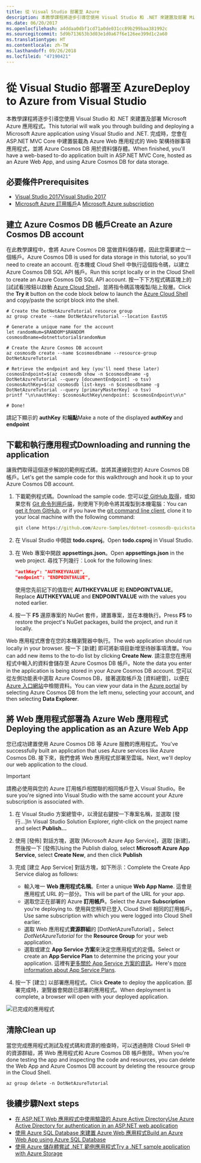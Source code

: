```yaml
---
title: 從 Visual Studio 部署至 Azure
description: 本教學課程將逐步引導您使用 Visual Studio 和 .NET 來建置及部署 Microsoft Azure 應用程式。
ms.date: 06/20/2017
ms.openlocfilehash: a4ddaa0dbf1cd71a0de031cc89b299baa381992c
ms.sourcegitcommit: 5d9b713653b3d03e1d0a67f6e126ee399d1c2a60
ms.translationtype: HT
ms.contentlocale: zh-TW
ms.lasthandoff: 09/26/2018
ms.locfileid: "47190421"
---
```

# <a name="deploy-to-azure-from-visual-studio"></a><span data-ttu-id="add56-103">從 Visual Studio 部署至 Azure</span><span class="sxs-lookup"><span data-stu-id="add56-103">Deploy to Azure from Visual Studio</span></span>

<span data-ttu-id="add56-104">本教學課程將逐步引導您使用 Visual Studio 和 .NET 來建置及部署 Microsoft Azure 應用程式。</span><span class="sxs-lookup"><span data-stu-id="add56-104">This tutorial will walk you through building and deploying a Microsoft Azure application using Visual Studio and .NET.</span></span>  <span data-ttu-id="add56-105">完成時，您會在 ASP.NET MVC Core 中建置裝載為 Azure Web 應用程式的 Web 架構待辦事項應用程式，並將 Azure Cosmos DB 用於資料儲存體。</span><span class="sxs-lookup"><span data-stu-id="add56-105">When finished, you'll have a web-based to-do application built in ASP.NET MVC Core, hosted as an Azure Web App, and using Azure Cosmos DB for data storage.</span></span>

## <a name="prerequisites"></a><span data-ttu-id="add56-106">必要條件</span><span class="sxs-lookup"><span data-stu-id="add56-106">Prerequisites</span></span>

* [<span data-ttu-id="add56-107">Visual Studio 2017</span><span class="sxs-lookup"><span data-stu-id="add56-107">Visual Studio 2017</span></span>](https://www.visualstudio.com/downloads/)
* <span data-ttu-id="add56-108">[Microsoft Azure 訂用帳戶](https://azure.microsoft.com/free/)</span><span class="sxs-lookup"><span data-stu-id="add56-108">A [Microsoft Azure subscription](https://azure.microsoft.com/free/)</span></span>

## <a name="create-an-azure-cosmos-db-account"></a><span data-ttu-id="add56-109">建立 Azure Cosmos DB 帳戶</span><span class="sxs-lookup"><span data-stu-id="add56-109">Create an Azure Cosmos DB account</span></span>

<span data-ttu-id="add56-110">在此教學課程中，會將 Azure Cosmos DB 當做資料儲存體，因此您需要建立一個帳戶。</span><span class="sxs-lookup"><span data-stu-id="add56-110">Azure Cosmos DB is used for data storage in this tutorial, so you'll need to create an account.</span></span>  <span data-ttu-id="add56-111">在本機或 Cloud Shell 中執行這個指令碼，以建立 Azure Cosmos DB SQL API 帳戶。</span><span class="sxs-lookup"><span data-stu-id="add56-111">Run this script locally or in the Cloud Shell to create an Azure Cosmos DB SQL API account.</span></span>  <span data-ttu-id="add56-112">按一下下方程式碼區塊上的 [試試看]按鈕以啟動 [Azure Cloud Shell](/azure/cloud-shell/)，並將指令碼區塊複製/貼上殼層。</span><span class="sxs-lookup"><span data-stu-id="add56-112">Click the **Try it** button on the code block below to launch the [Azure Cloud Shell](/azure/cloud-shell/) and copy/paste the script block into the shell.</span></span>

```azurecli-interactive
# Create the DotNetAzureTutorial resource group
az group create --name DotNetAzureTutorial --location EastUS

# Generate a unique name for the account
let randomNum=$RANDOM*$RANDOM
cosmosdbname=dotnettutorial$randomNum

# Create the Azure Cosmos DB account
az cosmosdb create --name $cosmosdbname --resource-group DotNetAzureTutorial

# Retrieve the endpoint and key (you'll need these later)
cosmosEndpoint=$(az cosmosdb show -n $cosmosdbname -g DotNetAzureTutorial --query [documentEndpoint] -o tsv)
cosmosAuthKey=$(az cosmosdb list-keys -n $cosmosdbname -g DotNetAzureTutorial --query [primaryMasterKey] -o tsv)
printf "\n\nauthKey: $cosmosAuthKey\nendpoint: $cosmosEndpoint\n\n"

# Done!

```

<span data-ttu-id="add56-113">請記下顯示的 **authKey** 和**端點**</span><span class="sxs-lookup"><span data-stu-id="add56-113">Make a note of the displayed **authKey** and **endpoint**</span></span> 

## <a name="downloading-and-running-the-application"></a><span data-ttu-id="add56-114">下載和執行應用程式</span><span class="sxs-lookup"><span data-stu-id="add56-114">Downloading and running the application</span></span>

<span data-ttu-id="add56-115">讓我們取得這個逐步解說的範例程式碼，並將其連線到您的 Azure Cosmos DB 帳戶。</span><span class="sxs-lookup"><span data-stu-id="add56-115">Let's get the sample code for this walkthrough and hook it up to your Azure Cosmos DB account.</span></span>

1. <span data-ttu-id="add56-116">下載範例程式碼。</span><span class="sxs-lookup"><span data-stu-id="add56-116">Download the sample code.</span></span>  <span data-ttu-id="add56-117">您可以[從 GitHub 取得](https://github.com/Azure-Samples/dotnet-cosmosdb-quickstart/)，或如果您有 [Git 命令列用戶端](https://git-scm.com/)，則使用下列命令將其複製到本機電腦：</span><span class="sxs-lookup"><span data-stu-id="add56-117">You can [get it from GitHub](https://github.com/Azure-Samples/dotnet-cosmosdb-quickstart/), or if you have the [git command line client](https://git-scm.com/), clone it to your local machine with the following command:</span></span>

    ```cmd
    git clone https://github.com/Azure-Samples/dotnet-cosmosdb-quickstart
    ```

2. <span data-ttu-id="add56-118">在 Visual Studio 中開啟 **todo.csproj**。</span><span class="sxs-lookup"><span data-stu-id="add56-118">Open **todo.csproj** in Visual Studio.</span></span>

3. <span data-ttu-id="add56-119">在 Web 專案中開啟 **appsettings.json**。</span><span class="sxs-lookup"><span data-stu-id="add56-119">Open **appsettings.json** in the web project.</span></span>  <span data-ttu-id="add56-120">尋找下列幾行︰</span><span class="sxs-lookup"><span data-stu-id="add56-120">Look for the following lines:</span></span>

    ```json
    "authKey": "AUTHKEYVALUE",
    "endpoint": "ENDPOINTVALUE",
    ```
    <span data-ttu-id="add56-121">使用您先前記下的值取代 **AUTHKEYVALUE** 和 **ENDPOINTVALUE**。</span><span class="sxs-lookup"><span data-stu-id="add56-121">Replace **AUTHKEYVALUE** and **ENDPOINTVALUE** with the values you noted earlier.</span></span>

4. <span data-ttu-id="add56-122">按一下 **F5** 還原專案的 NuGet 套件，建置專案，並在本機執行。</span><span class="sxs-lookup"><span data-stu-id="add56-122">Press **F5** to restore the project's NuGet packages, build the project, and run it locally.</span></span>

<span data-ttu-id="add56-123">Web 應用程式應會在您的本機瀏覽器中執行。</span><span class="sxs-lookup"><span data-stu-id="add56-123">The web application should run locally in your browser.</span></span>  <span data-ttu-id="add56-124">按一下 [新建] 即可將新項目新增至待辦事項清單。</span><span class="sxs-lookup"><span data-stu-id="add56-124">You can add new items to the to-do list by clicking **Create New**.</span></span>  <span data-ttu-id="add56-125">請注意您在應用程式中輸入的資料會儲存至 Azure Cosmos DB 帳戶。</span><span class="sxs-lookup"><span data-stu-id="add56-125">Note the data you enter in the application is being stored in your Azure Cosmos DB account.</span></span>  <span data-ttu-id="add56-126">您可以從左側功能表中選取 Azure Cosmos DB，接著選取帳戶及 [資料總管]，以便在 [Azure 入口網站](https://portal.azure.com)中檢閱資料。</span><span class="sxs-lookup"><span data-stu-id="add56-126">You can view your data in the [Azure portal](https://portal.azure.com) by selecting Azure Cosmos DB from the left menu, selecting your account, and then selecting **Data Explorer**.</span></span>

## <a name="deploying-the-application-as-an-azure-web-app"></a><span data-ttu-id="add56-127">將 Web 應用程式部署為 Azure Web 應用程式</span><span class="sxs-lookup"><span data-stu-id="add56-127">Deploying the application as an Azure Web App</span></span>

<span data-ttu-id="add56-128">您已成功建置使用 Azure Cosmos DB 等 Azure 服務的應用程式。</span><span class="sxs-lookup"><span data-stu-id="add56-128">You've successfully built an application that uses Azure services like Azure Cosmos DB.</span></span>  <span data-ttu-id="add56-129">接下來，我們會將 Web 應用程式部署至雲端。</span><span class="sxs-lookup"><span data-stu-id="add56-129">Next, we'll deploy our web application to the cloud.</span></span>

> [!IMPORTANT]
> <span data-ttu-id="add56-130">請務必使用與您的 Azure 訂用帳戶相關聯的相同帳戶登入 Visual Studio。</span><span class="sxs-lookup"><span data-stu-id="add56-130">Be sure you're signed into Visual Studio with the same account your Azure subscription is associated with.</span></span>

1. <span data-ttu-id="add56-131">在 Visual Studio 方案總管中，以滑鼠右鍵按一下專案名稱，並選取 [發行...]</span><span class="sxs-lookup"><span data-stu-id="add56-131">In Visual Studio Solution Explorer, right-click on the project name and select **Publish...**</span></span>

2. <span data-ttu-id="add56-132">使用 [發佈] 對話方塊，選取 [Microsoft Azure App Service]，選取 [新建]，然後按一下 [發佈]</span><span class="sxs-lookup"><span data-stu-id="add56-132">Using the Publish dialog, select **Microsoft Azure App Service**, select **Create New**, and then click **Publish**</span></span>

3. <span data-ttu-id="add56-133">完成 [建立 App Service] 對話方塊，如下所示：</span><span class="sxs-lookup"><span data-stu-id="add56-133">Complete the Create App Service dialog as follows:</span></span>

    * <span data-ttu-id="add56-134">輸入唯一 **Web 應用程式名稱**。</span><span class="sxs-lookup"><span data-stu-id="add56-134">Enter a unique **Web App Name**.</span></span>  <span data-ttu-id="add56-135">這會是應用程式 URL 的一部分。</span><span class="sxs-lookup"><span data-stu-id="add56-135">This will be part of the URL for your app.</span></span>
    * <span data-ttu-id="add56-136">選取您正在部署的 Azure **訂用帳戶**。</span><span class="sxs-lookup"><span data-stu-id="add56-136">Select the Azure **Subscription** you're deploying to.</span></span>  <span data-ttu-id="add56-137">使用與您稍早已登入 Cloud Shell 相同的訂用帳戶。</span><span class="sxs-lookup"><span data-stu-id="add56-137">Use same subscription with which you were logged into Cloud Shell earlier.</span></span>
    * <span data-ttu-id="add56-138">選取 Web 應用程式**資源群組**的 [DotNetAzureTutorial] 。</span><span class="sxs-lookup"><span data-stu-id="add56-138">Select *DotNetAzureTutorial* for the **Resource Group** for your web application.</span></span>
    * <span data-ttu-id="add56-139">選取或建立 **App Service 方案**來決定您應用程式的定價。</span><span class="sxs-lookup"><span data-stu-id="add56-139">Select or create an **App Service Plan** to determine the pricing your your application.</span></span>  <span data-ttu-id="add56-140">這裡有[更多關於 App Service 方案的資訊](/azure/app-service/azure-web-sites-web-hosting-plans-in-depth-overview)。</span><span class="sxs-lookup"><span data-stu-id="add56-140">Here's [more information about App Service Plans](/azure/app-service/azure-web-sites-web-hosting-plans-in-depth-overview).</span></span>

4. <span data-ttu-id="add56-141">按一下 [建立] 以部署應用程式。</span><span class="sxs-lookup"><span data-stu-id="add56-141">Click **Create** to deploy the application.</span></span>  <span data-ttu-id="add56-142">部署完成時，瀏覽器會開啟已部署的應用程式。</span><span class="sxs-lookup"><span data-stu-id="add56-142">When deployment is complete, a browser will open with your deployed application.</span></span>

![已完成的應用程式](./media/dotnet-quickstart/todo.png)

## <a name="clean-up"></a><span data-ttu-id="add56-144">清除</span><span class="sxs-lookup"><span data-stu-id="add56-144">Clean up</span></span>

<span data-ttu-id="add56-145">當您完成應用程式測試及程式碼和資源的檢查時，可以透過刪除 Cloud SHell 中的資源群組，將 Web 應用程式和 Azure Cosmos DB 帳戶刪除。</span><span class="sxs-lookup"><span data-stu-id="add56-145">When you're done testing the app and inspecting the code and resources, you can delete the Web App and Azure Cosmos DB account by deleting the resource group in the Cloud Shell.</span></span>

```azurecli-interactive
az group delete -n DotNetAzureTutorial
```

## <a name="next-steps"></a><span data-ttu-id="add56-146">後續步驟</span><span class="sxs-lookup"><span data-stu-id="add56-146">Next steps</span></span>

* [<span data-ttu-id="add56-147">在 ASP.NET Web 應用程式中使用驗證的 Azure Active Directory</span><span class="sxs-lookup"><span data-stu-id="add56-147">Use Azure Active Directory for authentication in an ASP.NET web application</span></span>](/azure/active-directory/develop/active-directory-devquickstarts-webapp-dotnet)
* [<span data-ttu-id="add56-148">使用 Azure SQL Database 來建置 Azure Web 應用程式</span><span class="sxs-lookup"><span data-stu-id="add56-148">Build an Azure Web App using Azure SQL Database</span></span>](/azure/app-service-web/web-sites-dotnet-get-started)
* [<span data-ttu-id="add56-149">使用 Azure 儲存體嘗試 .NET 範例應用程式</span><span class="sxs-lookup"><span data-stu-id="add56-149">Try a .NET sample application with Azure Storage</span></span>](/azure/storage/storage-samples-dotnet)


